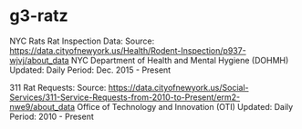 # g3-ratz
NYC Rats
Rat Inspection Data:
Source: https://data.cityofnewyork.us/Health/Rodent-Inspection/p937-wjvj/about_data
NYC Department of Health and Mental Hygiene (DOHMH)
Updated: Daily
Period: Dec. 2015 - Present

311 Rat Requests:
Source: https://data.cityofnewyork.us/Social-Services/311-Service-Requests-from-2010-to-Present/erm2-nwe9/about_data
Office of Technology and Innovation (OTI)
Updated: Daily
Period: 2010 - Present
